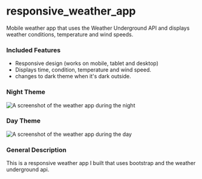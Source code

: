 # responsive_weather_app
Mobile weather app that uses the Weather Underground API and displays weather conditions, temperature and wind speeds.

### Included Features
* Responsive design (works on mobile, tablet and desktop)
* Displays time, condition, temperature and wind speed.
* changes to dark theme when it's dark outside.

### Night Theme
![A screenshot of the weather app during the night](http://yetichute.com/weather/imgs/weather-day-preview.png)

### Day Theme
![A screenshot of the weather app during the day](http://yetichute.com/weather/imgs/weather-night-preview.png)

### General Description
This is a responsive weather app I built that uses bootstrap and the weather underground api.
